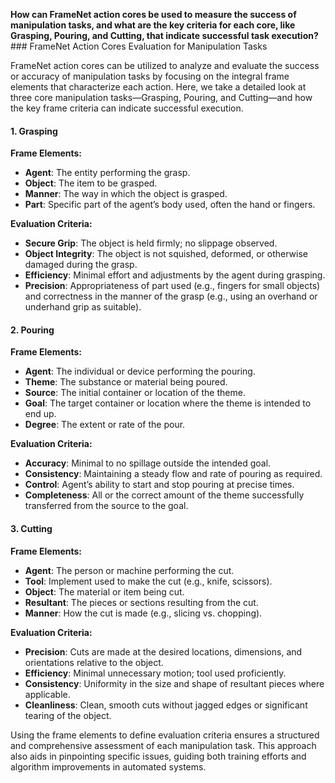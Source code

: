 **How can FrameNet action cores be used to measure the success of manipulation tasks, and what are the key criteria for each core, like Grasping, Pouring, and Cutting, that indicate successful task execution?**### FrameNet Action Cores Evaluation for Manipulation Tasks

FrameNet action cores can be utilized to analyze and evaluate the success or accuracy of manipulation tasks by focusing on the integral frame elements that characterize each action. Here, we take a detailed look at three core manipulation tasks—Grasping, Pouring, and Cutting—and how the key frame criteria can indicate successful execution.

#### 1. Grasping

**Frame Elements:**
- **Agent**: The entity performing the grasp.
- **Object**: The item to be grasped.
- **Manner**: The way in which the object is grasped.
- **Part**: Specific part of the agent’s body used, often the hand or fingers.

**Evaluation Criteria:**
- **Secure Grip**: The object is held firmly; no slippage observed.
- **Object Integrity**: The object is not squished, deformed, or otherwise damaged during the grasp.
- **Efficiency**: Minimal effort and adjustments by the agent during grasping.
- **Precision**: Appropriateness of part used (e.g., fingers for small objects) and correctness in the manner of the grasp (e.g., using an overhand or underhand grip as suitable).

#### 2. Pouring

**Frame Elements:**
- **Agent**: The individual or device performing the pouring.
- **Theme**: The substance or material being poured.
- **Source**: The initial container or location of the theme.
- **Goal**: The target container or location where the theme is intended to end up.
- **Degree**: The extent or rate of the pour.

**Evaluation Criteria:**
- **Accuracy**: Minimal to no spillage outside the intended goal.
- **Consistency**: Maintaining a steady flow and rate of pouring as required.
- **Control**: Agent’s ability to start and stop pouring at precise times.
- **Completeness**: All or the correct amount of the theme successfully transferred from the source to the goal.

#### 3. Cutting

**Frame Elements:**
- **Agent**: The person or machine performing the cut.
- **Tool**: Implement used to make the cut (e.g., knife, scissors).
- **Object**: The material or item being cut.
- **Resultant**: The pieces or sections resulting from the cut.
- **Manner**: How the cut is made (e.g., slicing vs. chopping).

**Evaluation Criteria:**
- **Precision**: Cuts are made at the desired locations, dimensions, and orientations relative to the object.
- **Efficiency**: Minimal unnecessary motion; tool used proficiently.
- **Consistency**: Uniformity in the size and shape of resultant pieces where applicable.
- **Cleanliness**: Clean, smooth cuts without jagged edges or significant tearing of the object.

Using the frame elements to define evaluation criteria ensures a structured and comprehensive assessment of each manipulation task. This approach also aids in pinpointing specific issues, guiding both training efforts and algorithm improvements in automated systems.